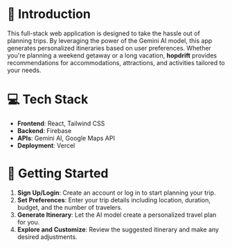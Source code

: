 # 📢 Introduction 

This full-stack web application is designed to take the hassle out of planning trips. By leveraging the power of the Gemini AI model, this app generates personalized itineraries based on user preferences. Whether you're planning a weekend getaway or a long vacation, **hopdrift** provides recommendations for accommodations, attractions, and activities tailored to your needs.

# 💻 Tech Stack

* **Frontend**: React, Tailwind CSS
* **Backend**: Firebase
* **APIs**: Gemini AI, Google Maps API
* **Deployment**: Vercel

# 🏁 Getting Started

1. **Sign Up/Login**: Create an account or log in to start planning your trip.
2. **Set Preferences**: Enter your trip details including location, duration, budget, and the number of travelers.
3. **Generate Itinerary**: Let the AI model create a personalized travel plan for you.
4. **Explore and Customize**: Review the suggested itinerary and make any desired adjustments.
